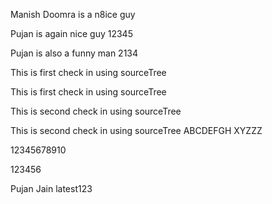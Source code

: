Manish Doomra is a n8ice guy

Pujan is again nice guy 12345

Pujan is also a funny man 2134

This is first check in using sourceTree

This is first check in using sourceTree

This is second check in using sourceTree

This is second check in using sourceTree ABCDEFGH XYZZZ

12345678910

123456

Pujan Jain
latest123
